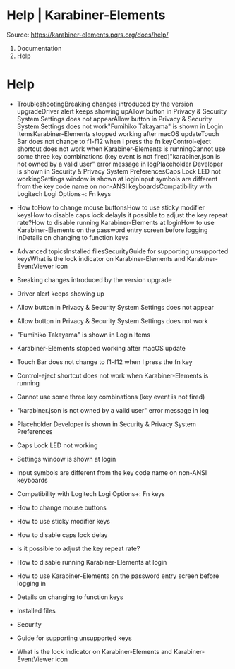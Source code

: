 # Help | Karabiner-Elements

Source: https://karabiner-elements.pqrs.org/docs/help/

1. Documentation
1. Help

# Help

- TroubleshootingBreaking changes introduced by the version upgradeDriver alert keeps showing upAllow button in Privacy & Security System Settings does not appearAllow button in Privacy & Security System Settings does not work"Fumihiko Takayama" is shown in Login ItemsKarabiner-Elements stopped working after macOS updateTouch Bar does not change to f1-f12 when I press the fn keyControl-eject shortcut does not work when Karabiner-Elements is runningCannot use some three key combinations (key event is not fired)"karabiner.json is not owned by a valid user" error message in logPlaceholder Developer is shown in Security & Privacy System PreferencesCaps Lock LED not workingSettings window is shown at loginInput symbols are different from the key code name on non-ANSI keyboardsCompatibility with Logitech Logi Options+: Fn keys
- How toHow to change mouse buttonsHow to use sticky modifier keysHow to disable caps lock delayIs it possible to adjust the key repeat rate?How to disable running Karabiner-Elements at loginHow to use Karabiner-Elements on the password entry screen before logging inDetails on changing to function keys
- Advanced topicsInstalled filesSecurityGuide for supporting unsupported keysWhat is the lock indicator on Karabiner-Elements and Karabiner-EventViewer icon

- Breaking changes introduced by the version upgrade
- Driver alert keeps showing up
- Allow button in Privacy & Security System Settings does not appear
- Allow button in Privacy & Security System Settings does not work
- "Fumihiko Takayama" is shown in Login Items
- Karabiner-Elements stopped working after macOS update
- Touch Bar does not change to f1-f12 when I press the fn key
- Control-eject shortcut does not work when Karabiner-Elements is running
- Cannot use some three key combinations (key event is not fired)
- "karabiner.json is not owned by a valid user" error message in log
- Placeholder Developer is shown in Security & Privacy System Preferences
- Caps Lock LED not working
- Settings window is shown at login
- Input symbols are different from the key code name on non-ANSI keyboards
- Compatibility with Logitech Logi Options+: Fn keys

- How to change mouse buttons
- How to use sticky modifier keys
- How to disable caps lock delay
- Is it possible to adjust the key repeat rate?
- How to disable running Karabiner-Elements at login
- How to use Karabiner-Elements on the password entry screen before logging in
- Details on changing to function keys

- Installed files
- Security
- Guide for supporting unsupported keys
- What is the lock indicator on Karabiner-Elements and Karabiner-EventViewer icon

